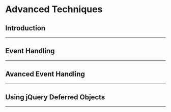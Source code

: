 # Advanced Techniques

## Introduction

---

## Event Handling

---

## Avanced Event Handling

---

## Using jQuery Deferred Objects

---